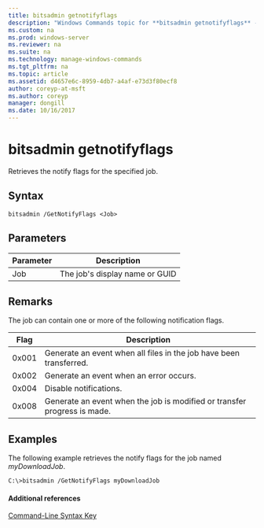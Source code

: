 ```yaml
---
title: bitsadmin getnotifyflags
description: "Windows Commands topic for **bitsadmin getnotifyflags** - Retrieves the notify flags for the specified job."
ms.custom: na
ms.prod: windows-server
ms.reviewer: na
ms.suite: na
ms.technology: manage-windows-commands
ms.tgt_pltfrm: na
ms.topic: article
ms.assetid: d4657e6c-8959-4db7-a4af-e73d3f80ecf8
author: coreyp-at-msft
ms.author: coreyp
manager: dongill
ms.date: 10/16/2017
---
```


# bitsadmin getnotifyflags

Retrieves the notify flags for the specified job.

## Syntax

```
bitsadmin /GetNotifyFlags <Job>
```

## Parameters

| Parameter | Description                    |
| --------- | ------------------------------ |
|    Job    | The job's display name or GUID |

## Remarks

The job can contain one or more of the following notification flags.

| Flag  | Description                                                              |
| ----- | ------------------------------------------------------------------------ |
| 0x001 | Generate an event when all files in the job have been transferred.       |
| 0x002 | Generate an event when an error occurs.                                  |
| 0x004 | Disable notifications.                                                   |
| 0x008 | Generate an event when the job is modified or transfer progress is made. |

## <a name="BKMK_examples"></a>Examples

The following example retrieves the notify flags for the job named *myDownloadJob*.

```
C:\>bitsadmin /GetNotifyFlags myDownloadJob
```

#### Additional references

[Command-Line Syntax Key](command-line-syntax-key.md)
